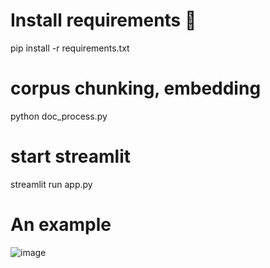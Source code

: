 # Install requirements 💅
pip install -r requirements.txt

# corpus chunking, embedding
python doc_process.py

# start streamlit
streamlit run app.py

# An example 
![image](https://github.com/user-attachments/assets/de2dc14b-296a-4e61-a7ab-1c8d95787d01)

